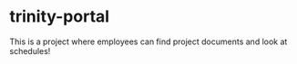 # trinity-portal
This is a project where employees can find project documents and look at schedules!
